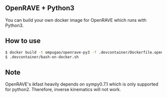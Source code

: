 ## OpenRAVE + Python3
You can build your own docker image for OpenRAVE which runs with Python3.

## How to use
```sh
$ docker build -t ompugao/openrave-py3 -f .devcontainer/Dockerfile.openravepy3 .
$ .devcontainer/bash-on-docker.sh
```
## Note
OpenRAVE's ikfast heavily depends on sympy0.7.1 which is only supported for python2.
Therefore, inverse kinematics will not work.

